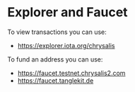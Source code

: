 # Explorer and Faucet

To view transactions you can use:
- https://explorer.iota.org/chrysalis

To fund an address you can use: 
- https://faucet.testnet.chrysalis2.com
- https://faucet.tanglekit.de